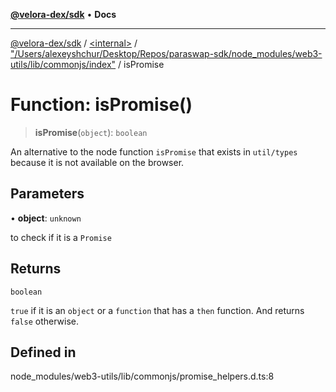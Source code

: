 [**@velora-dex/sdk**](../../../../README.md) • **Docs**

***

[@velora-dex/sdk](../../../../globals.md) / [\<internal\>](../../../README.md) / ["/Users/alexeyshchur/Desktop/Repos/paraswap-sdk/node\_modules/web3-utils/lib/commonjs/index"](../README.md) / isPromise

# Function: isPromise()

> **isPromise**(`object`): `boolean`

An alternative to the node function `isPromise` that exists in `util/types` because it is not available on the browser.

## Parameters

• **object**: `unknown`

to check if it is a `Promise`

## Returns

`boolean`

`true` if it is an `object` or a `function` that has a `then` function. And returns `false` otherwise.

## Defined in

node\_modules/web3-utils/lib/commonjs/promise\_helpers.d.ts:8
